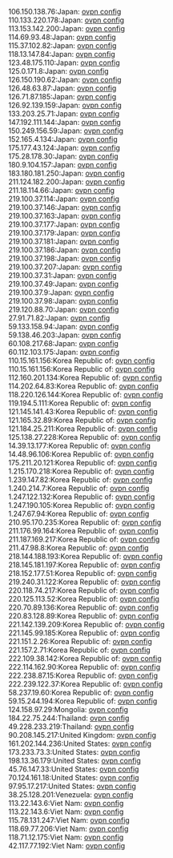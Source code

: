 106.150.138.76:Japan: [ovpn config](vpn/106_150_138_76.ovpn)  
110.133.220.178:Japan: [ovpn config](vpn/110_133_220_178.ovpn)  
113.153.142.200:Japan: [ovpn config](vpn/113_153_142_200.ovpn)  
114.69.93.48:Japan: [ovpn config](vpn/114_69_93_48.ovpn)  
115.37.102.82:Japan: [ovpn config](vpn/115_37_102_82.ovpn)  
118.13.147.84:Japan: [ovpn config](vpn/118_13_147_84.ovpn)  
123.48.175.110:Japan: [ovpn config](vpn/123_48_175_110.ovpn)  
125.0.171.8:Japan: [ovpn config](vpn/125_0_171_8.ovpn)  
126.150.190.62:Japan: [ovpn config](vpn/126_150_190_62.ovpn)  
126.48.63.87:Japan: [ovpn config](vpn/126_48_63_87.ovpn)  
126.71.87.185:Japan: [ovpn config](vpn/126_71_87_185.ovpn)  
126.92.139.159:Japan: [ovpn config](vpn/126_92_139_159.ovpn)  
133.203.25.71:Japan: [ovpn config](vpn/133_203_25_71.ovpn)  
147.192.111.144:Japan: [ovpn config](vpn/147_192_111_144.ovpn)  
150.249.156.59:Japan: [ovpn config](vpn/150_249_156_59.ovpn)  
152.165.4.134:Japan: [ovpn config](vpn/152_165_4_134.ovpn)  
175.177.43.124:Japan: [ovpn config](vpn/175_177_43_124.ovpn)  
175.28.178.30:Japan: [ovpn config](vpn/175_28_178_30.ovpn)  
180.9.104.157:Japan: [ovpn config](vpn/180_9_104_157.ovpn)  
183.180.181.250:Japan: [ovpn config](vpn/183_180_181_250.ovpn)  
211.124.182.200:Japan: [ovpn config](vpn/211_124_182_200.ovpn)  
211.18.114.66:Japan: [ovpn config](vpn/211_18_114_66.ovpn)  
219.100.37.114:Japan: [ovpn config](vpn/219_100_37_114.ovpn)  
219.100.37.146:Japan: [ovpn config](vpn/219_100_37_146.ovpn)  
219.100.37.163:Japan: [ovpn config](vpn/219_100_37_163.ovpn)  
219.100.37.177:Japan: [ovpn config](vpn/219_100_37_177.ovpn)  
219.100.37.179:Japan: [ovpn config](vpn/219_100_37_179.ovpn)  
219.100.37.181:Japan: [ovpn config](vpn/219_100_37_181.ovpn)  
219.100.37.186:Japan: [ovpn config](vpn/219_100_37_186.ovpn)  
219.100.37.198:Japan: [ovpn config](vpn/219_100_37_198.ovpn)  
219.100.37.207:Japan: [ovpn config](vpn/219_100_37_207.ovpn)  
219.100.37.31:Japan: [ovpn config](vpn/219_100_37_31.ovpn)  
219.100.37.49:Japan: [ovpn config](vpn/219_100_37_49.ovpn)  
219.100.37.9:Japan: [ovpn config](vpn/219_100_37_9.ovpn)  
219.100.37.98:Japan: [ovpn config](vpn/219_100_37_98.ovpn)  
219.120.88.70:Japan: [ovpn config](vpn/219_120_88_70.ovpn)  
27.91.71.82:Japan: [ovpn config](vpn/27_91_71_82.ovpn)  
59.133.158.94:Japan: [ovpn config](vpn/59_133_158_94.ovpn)  
59.138.46.203:Japan: [ovpn config](vpn/59_138_46_203.ovpn)  
60.108.217.68:Japan: [ovpn config](vpn/60_108_217_68.ovpn)  
60.112.103.175:Japan: [ovpn config](vpn/60_112_103_175.ovpn)  
110.15.161.156:Korea Republic of: [ovpn config](vpn/110_15_161_156.ovpn)  
110.15.161.156:Korea Republic of: [ovpn config](vpn/110_15_161_156.ovpn)  
112.160.201.134:Korea Republic of: [ovpn config](vpn/112_160_201_134.ovpn)  
114.202.64.83:Korea Republic of: [ovpn config](vpn/114_202_64_83.ovpn)  
118.220.126.144:Korea Republic of: [ovpn config](vpn/118_220_126_144.ovpn)  
119.194.5.111:Korea Republic of: [ovpn config](vpn/119_194_5_111.ovpn)  
121.145.141.43:Korea Republic of: [ovpn config](vpn/121_145_141_43.ovpn)  
121.165.32.89:Korea Republic of: [ovpn config](vpn/121_165_32_89.ovpn)  
121.184.25.211:Korea Republic of: [ovpn config](vpn/121_184_25_211.ovpn)  
125.138.27.228:Korea Republic of: [ovpn config](vpn/125_138_27_228.ovpn)  
14.39.13.177:Korea Republic of: [ovpn config](vpn/14_39_13_177.ovpn)  
14.48.96.106:Korea Republic of: [ovpn config](vpn/14_48_96_106.ovpn)  
175.211.20.121:Korea Republic of: [ovpn config](vpn/175_211_20_121.ovpn)  
1.215.170.218:Korea Republic of: [ovpn config](vpn/1_215_170_218.ovpn)  
1.239.147.82:Korea Republic of: [ovpn config](vpn/1_239_147_82.ovpn)  
1.240.214.7:Korea Republic of: [ovpn config](vpn/1_240_214_7.ovpn)  
1.247.122.132:Korea Republic of: [ovpn config](vpn/1_247_122_132.ovpn)  
1.247.190.105:Korea Republic of: [ovpn config](vpn/1_247_190_105.ovpn)  
1.247.67.94:Korea Republic of: [ovpn config](vpn/1_247_67_94.ovpn)  
210.95.170.235:Korea Republic of: [ovpn config](vpn/210_95_170_235.ovpn)  
211.176.99.164:Korea Republic of: [ovpn config](vpn/211_176_99_164.ovpn)  
211.187.169.217:Korea Republic of: [ovpn config](vpn/211_187_169_217.ovpn)  
211.47.98.8:Korea Republic of: [ovpn config](vpn/211_47_98_8.ovpn)  
218.144.188.193:Korea Republic of: [ovpn config](vpn/218_144_188_193.ovpn)  
218.145.181.197:Korea Republic of: [ovpn config](vpn/218_145_181_197.ovpn)  
218.152.177.51:Korea Republic of: [ovpn config](vpn/218_152_177_51.ovpn)  
219.240.31.122:Korea Republic of: [ovpn config](vpn/219_240_31_122.ovpn)  
220.118.74.217:Korea Republic of: [ovpn config](vpn/220_118_74_217.ovpn)  
220.125.113.52:Korea Republic of: [ovpn config](vpn/220_125_113_52.ovpn)  
220.70.89.136:Korea Republic of: [ovpn config](vpn/220_70_89_136.ovpn)  
220.83.128.89:Korea Republic of: [ovpn config](vpn/220_83_128_89.ovpn)  
221.142.139.209:Korea Republic of: [ovpn config](vpn/221_142_139_209.ovpn)  
221.145.99.185:Korea Republic of: [ovpn config](vpn/221_145_99_185.ovpn)  
221.151.2.26:Korea Republic of: [ovpn config](vpn/221_151_2_26.ovpn)  
221.157.2.71:Korea Republic of: [ovpn config](vpn/221_157_2_71.ovpn)  
222.109.38.142:Korea Republic of: [ovpn config](vpn/222_109_38_142.ovpn)  
222.114.162.90:Korea Republic of: [ovpn config](vpn/222_114_162_90.ovpn)  
222.238.87.15:Korea Republic of: [ovpn config](vpn/222_238_87_15.ovpn)  
222.239.122.37:Korea Republic of: [ovpn config](vpn/222_239_122_37.ovpn)  
58.237.19.60:Korea Republic of: [ovpn config](vpn/58_237_19_60.ovpn)  
59.15.244.194:Korea Republic of: [ovpn config](vpn/59_15_244_194.ovpn)  
124.158.97.29:Mongolia: [ovpn config](vpn/124_158_97_29.ovpn)  
184.22.75.244:Thailand: [ovpn config](vpn/184_22_75_244.ovpn)  
49.228.233.219:Thailand: [ovpn config](vpn/49_228_233_219.ovpn)  
90.208.145.217:United Kingdom: [ovpn config](vpn/90_208_145_217.ovpn)  
161.202.144.236:United States: [ovpn config](vpn/161_202_144_236.ovpn)  
173.233.73.3:United States: [ovpn config](vpn/173_233_73_3.ovpn)  
198.13.36.179:United States: [ovpn config](vpn/198_13_36_179.ovpn)  
45.76.147.33:United States: [ovpn config](vpn/45_76_147_33.ovpn)  
70.124.161.18:United States: [ovpn config](vpn/70_124_161_18.ovpn)  
97.95.17.217:United States: [ovpn config](vpn/97_95_17_217.ovpn)  
38.25.128.201:Venezuela: [ovpn config](vpn/38_25_128_201.ovpn)  
113.22.143.6:Viet Nam: [ovpn config](vpn/113_22_143_6.ovpn)  
113.22.143.6:Viet Nam: [ovpn config](vpn/113_22_143_6.ovpn)  
115.78.131.247:Viet Nam: [ovpn config](vpn/115_78_131_247.ovpn)  
118.69.77.206:Viet Nam: [ovpn config](vpn/118_69_77_206.ovpn)  
118.71.12.175:Viet Nam: [ovpn config](vpn/118_71_12_175.ovpn)  
42.117.77.192:Viet Nam: [ovpn config](vpn/42_117_77_192.ovpn)  
